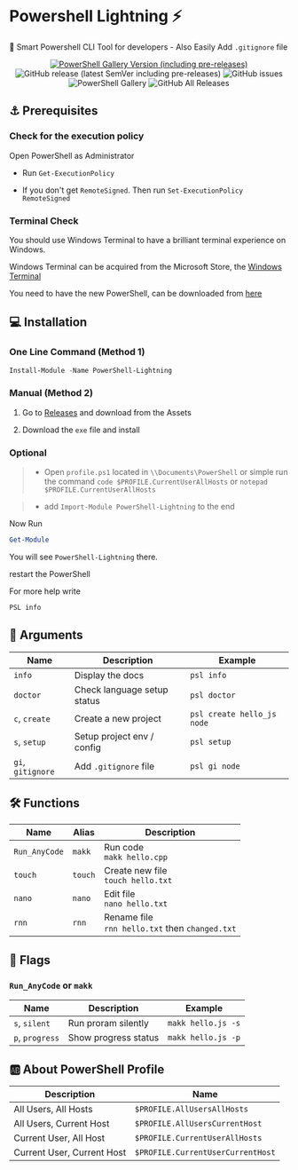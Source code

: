 # Powershell Lightning ⚡

🎉 Smart Powershell CLI Tool for developers - Also Easily Add `.gitignore` file

<p align="center">
    <a href="https://www.powershellgallery.com/packages/PowerShell-Lightning/"><img alt="PowerShell Gallery Version (including pre-releases)" src="https://img.shields.io/powershellgallery/v/PowerShell-Lightning?include_prereleases&logo=powershell&style=flat-square"></a>
    <a><img alt="GitHub release (latest SemVer including pre-releases)" src="https://img.shields.io/github/v/release/tasnimzotder/powershell-lightning?include_prereleases&logo=github&style=flat-square"></a>
    <a><img alt="GitHub issues" src="https://img.shields.io/github/issues/tasnimzotder/powershell-lightning?style=flat-square"></a>
    <a><img alt="PowerShell Gallery" src="https://img.shields.io/powershellgallery/dt/powershell-lightning?logo=powershell&style=flat-square"></a>
    <a><img alt="GitHub All Releases" src="https://img.shields.io/github/downloads/tasnimzotder/powershell-lightning/total?logo=github&style=flat-square"></a>
</p>

## ⚓ Prerequisites

### Check for the execution policy

Open PowerShell as Administrator

- Run `Get-ExecutionPolicy`

- If you don't get `RemoteSigned`. Then run `Set-ExecutionPolicy RemoteSigned`

### Terminal Check

You should use Windows Terminal to have a brilliant terminal experience on Windows.

Windows Terminal can be acquired from the Microsoft Store, the [Windows Terminal](https://aka.ms/terminal)

You need to have the new PowerShell, can be downloaded from [here](https://github.com/PowerShell/PowerShell/releases/tag/v7.0.2)

## 💻 Installation

### One Line Command (Method 1)

```PowerShell
Install-Module -Name PowerShell-Lightning
```

### Manual (Method 2)

1. Go to [Releases](https://github.com/tasnimzotder/PowerShell-Lightning/releases) and download from the Assets

2. Download the `exe` file and install

### Optional

> - Open `profile.ps1` located in `\\Documents\PowerShell`
>   or simple run the command `code $PROFILE.CurrentUserAllHosts` or `notepad $PROFILE.CurrentUserAllHosts`

> - add `Import-Module PowerShell-Lightning` to the end

Now Run

```PowerShell
Get-Module
```

You will see `PowerShell-Lightning` there.

restart the PowerShell

For more help write

```PowerShell
PSL info
```

## 🔗 Arguments

| Name              | Description                    | Example                                  |
| ----------------- | ------------------------------ | ---------------------------------------- |
| `info`            | Display the docs            | `psl info`                               |
| `doctor`          | Check language setup status | `psl doctor` |
| `c`, `create`     | Create a new project        | `psl create hello_js node`               |
| `s`, `setup`      | Setup project env / config     | `psl setup`                              |
| `gi`, `gitignore` | Add `.gitignore` file       | `psl gi node`                            |

## 🛠 Functions

| Name          | Alias   | Description                                    |
| ------------- | ------- | ---------------------------------------------- |
| `Run_AnyCode` | `makk`  | Run code <br> `makk hello.cpp`          |
| `touch`       | `touch` | Create new file <br> `touch hello.txt`         |
| `nano`        | `nano`  | Edit file <br> `nano hello.txt`               |
| `rnn`         | `rnn`   | Rename file <br> `rnn hello.txt` then `changed.txt` |

## 🚩 Flags

### `Run_AnyCode` or `makk`

| Name            | Description          | Example            |
| --------------- | -------------------- | ------------------ |
| `s`, `silent`   | Run proram silently  | `makk hello.js -s` |
| `p`, `progress` | Show progress status | `makk hello.js -p` |

## 🆎 About PowerShell Profile

| Description                | Name                              |
| -------------------------- | --------------------------------- |
| All Users, All Hosts       | `$PROFILE.AllUsersAllHosts`       |
| All Users, Current Host    | `$PROFILE.AllUsersCurrentHost`    |
| Current User, All Host     | `$PROFILE.CurrentUserAllHosts`    |
| Current User, Current Host | `$PROFILE.CurrentUserCurrentHost` |
